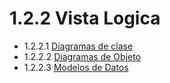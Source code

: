 # 1.2.2 Vista Logica

- 1.2.2.1 [Diagramas de clase](https://github.com/F3liP3L/Software2-QuickJob-Documentacion/tree/main/desing-dettails/vista-logica/diagrama-de-clases)
- 1.2.2.2 [Diagramas de Objeto](https://github.com/F3liP3L/Software2-QuickJob-Documentacion/blob/main/desing-dettails/vista-logica/diagrama-de-objetos/diagrama-objetos.md)
- 1.2.2.3 [Modelos de Datos](https://github.com/F3liP3L/Software2-QuickJob-Documentacion/tree/main/desing-dettails/vista-logica/modelo-de-datos)